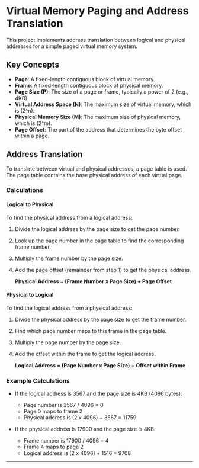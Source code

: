# Virtual Memory Paging and Address Translation

This project implements address translation between logical and physical addresses for a simple paged virtual memory system.

## Key Concepts

- **Page**: A fixed-length contiguous block of virtual memory.
- **Frame**: A fixed-length contiguous block of physical memory.
- **Page Size (P)**: The size of a page or frame, typically a power of 2 (e.g., 4KB).
- **Virtual Address Space (N)**: The maximum size of virtual memory, which is \(2^n\).
- **Physical Memory Size (M)**: The maximum size of physical memory, which is \(2^m\).
- **Page Offset**: The part of the address that determines the byte offset within a page.

## Address Translation

To translate between virtual and physical addresses, a page table is used. The page table contains the base physical address of each virtual page.

### Calculations

#### Logical to Physical

To find the physical address from a logical address:

1. Divide the logical address by the page size to get the page number.
2. Look up the page number in the page table to find the corresponding frame number.
3. Multiply the frame number by the page size.
4. Add the page offset (remainder from step 1) to get the physical address.

   **Physical Address = (Frame Number x Page Size) + Page Offset**

#### Physical to Logical

To find the logical address from a physical address:

1. Divide the physical address by the page size to get the frame number.
2. Find which page number maps to this frame in the page table.
3. Multiply the page number by the page size.
4. Add the offset within the frame to get the logical address.

   **Logical Address = (Page Number x Page Size) + Offset within Frame**

### Example Calculations

- If the logical address is 3567 and the page size is 4KB (4096 bytes):
  
  - Page number is 3567 / 4096 = 0
  - Page 0 maps to frame 2
  - Physical address is (2 x 4096) + 3567 = 11759

- If the physical address is 17900 and the page size is 4KB:
  
  - Frame number is 17900 / 4096 = 4
  - Frame 4 maps to page 2
  - Logical address is (2 x 4096) + 1516 = 9708

--- 